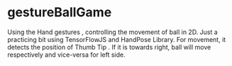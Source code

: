 # gestureBallGame
Using the Hand gestures , controlling the movement of ball in 2D. Just a practicing bit using TensorFlowJS and HandPose Library. For movement, it detects the position of Thumb Tip . If it is towards right,  ball will move respectively and vice-versa for left side.
